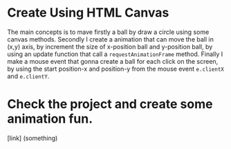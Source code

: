 # Create Using HTML Canvas 
The main concepts is to mave firstly a ball by draw a circle using some canvas methods. Secondly I create a animation that can move the ball in (x,y) axis, by increment the size of x-position ball and y-position ball, by using an update function that call a `requestAnimationFrame` method. Finally I make a mouse event that gonna create a ball for each click on the screen, by using the start position-x and position-y from the mouse event `e.clientX` and `e.clientY`.
# Check the project and create some animation fun.
[link] (something)